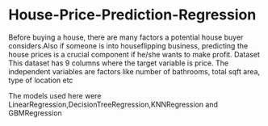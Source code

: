 # House-Price-Prediction-Regression
Before buying a house, there are many factors a potential house buyer considers.Also if someone is into houseflipping business, predicting the house prices is a crucial component if he/she wants to make profit.
Dataset
This dataset has 9 columns where the target variable is price. The independent variables are factors like number of bathrooms, total sqft area, type of location etc

The models used here were LinearRegression,DecisionTreeRegression,KNNRegression and GBMRegression
